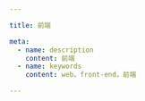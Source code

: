 ```yaml
---

title: 前端

meta:
  - name: description
    content: 前端
  - name: keywords
    content: web，front-end，前端

---
```

